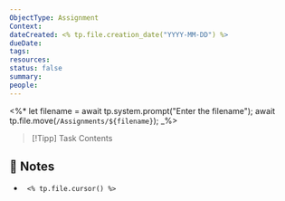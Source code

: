 ```yaml
---
ObjectType: Assignment
Context: 
dateCreated: <% tp.file.creation_date("YYYY-MM-DD") %>
dueDate: 
tags: 
resources: 
status: false
summary: 
people:
---
```

<%*
let filename = await tp.system.prompt("Enter the filename");
await tp.file.move(`/Assignments/${filename}`);
_%>


> [!Tipp] Task
> Contents

## 📝 Notes
-      <% tp.file.cursor() %>



